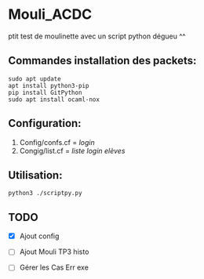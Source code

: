 # Mouli_ACDC
ptit test de moulinette avec un script python dégueu ^^

## Commandes installation des packets: 
```
sudo apt update
apt install python3-pip
pip install GitPython
sudo apt install ocaml-nox
```

## Configuration:
1. Config/confs.cf = *login*
2. Congig/list.cf = *liste login elèves*

## Utilisation:
```
python3 ./scriptpy.py
```

## TODO
- [x] Ajout config
- [ ] Ajout Mouli TP3 histo
- [ ] Gérer les Cas Err exe

